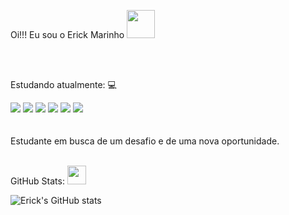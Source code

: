 <div>

Oi!!! Eu sou o Erick Marinho <img height="45" src="https://emoji.discadia.com/emojis/208230fb-3233-4c45-9c82-cf364c4cef5d.GIF?download&filename=gengar_wink.GIF">
</div>

<br>
<br>

<div>

Estudando atualmente: 💻

<img src="https://img.shields.io/badge/HTML5-E34F26?style=for-the-badge&logo=html5&logoColor=white">
<img src= "https://img.shields.io/badge/CSS3-1572B6?style=for-the-badge&logo=css3&logoColor=white">
<img src= "https://img.shields.io/badge/JavaScript-F7DF1E?style=for-the-badge&logo=javascript&logoColor=black">
<img src= "https://img.shields.io/badge/jQuery-0769AD?style=for-the-badge&logo=jquery&logoColor=white">
<img src= "https://img.shields.io/badge/Python-14354C?style=for-the-badge&logo=python&logoColor=white">
<img src= "https://img.shields.io/badge/MySQL-00000F?style=for-the-badge&logo=mysql&logoColor=white">

</div>

<br>
<br>
Estudante em busca de um desafio e de uma nova oportunidade.
<br>
<br>

<div>

GitHub Stats: 
<img height="30" src="https://emoji.discadia.com/emojis/6691f63e-406f-4c8f-8a67-95be59929dd7.GIF">

![Erick's GitHub stats](https://github-readme-stats.vercel.app/api?username=patrickmarinho&show_icons=true&theme=midnight-purple)

</div>
